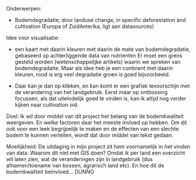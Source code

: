 Onderwerpen:
- Bodemdegradatie; door landuse change, in specific deforestation and cultivation (Europa of ZuidAmerika, ligt aan datasources)

Idee voor visualisatie:
- een kaart met daarin kleuren met daarin de mate van bodemdegradatie, gebaseerd op achterliggende data van nutrienten 
  Er moet een grens gesteld worden (wetenschappelijke artikels) waarin we spreken van bodemdegradatie. 
  Maar als idee heb je een continent met daarin kleuren, rood is erg veel degradatie groen is goed bijvoorbeeld. 
  
- Daar kan je dan op klikken, en kan komt er een grafiek tevoorschijn met de verandering van het landgebruik. 
  Eerst maar op ontbossing focussen, als dat uiteindelijk goed te vinden is, kan ik altijd nog verder kijken naar cultivation oid.
 
Doel:
Ik wil door middel van dit project het belang van de bodemkwaliteit weergeven. En welke factoren daar het meeste invloed op hebben.
Om dit ook voor een leek begrijpelijk te maken en de effecten van een slechte bodem te kunnen vertellen, wordt dat door middel van tekst gedaan. 

Moeilijkheid:
De uitdaging in mijn project zit hem voornamelijk in het vinden van data. 
Waarom dit niet met GIS doen? Omdat ik per land een overzicht wil laten zien, wat de veranderingen zijn in landgebruik (dus afnamen/toename  van bossen, agrarisch land etc). En hoe dit de bodemkwaliteit beinvloed... DUNNO


